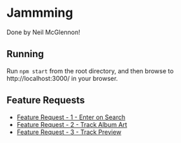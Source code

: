 # Jammming

Done by Neil McGlennon!

## Running

Run `npm start` from the root directory, and then browse to http://localhost:3000/ in your browser.

## Feature Requests

- [Feature Request - 1 - Enter on Search](https://github.com/NeilMcGlennon/Jammming/blob/master/doc/Feature%20Request%20-%201%20-%20Enter%20on%20Search.md)
- [Feature Request - 2 - Track Album Art](https://github.com/NeilMcGlennon/Jammming/blob/master/doc/Feature%20Request%20-%202%20-%20Track%20Album%20Art.md)
- [Feature Request - 3 - Track Preview](https://github.com/NeilMcGlennon/Jammming/blob/master/doc/Feature%20Request%20-%203%20-%20Track%20Preview.md)
